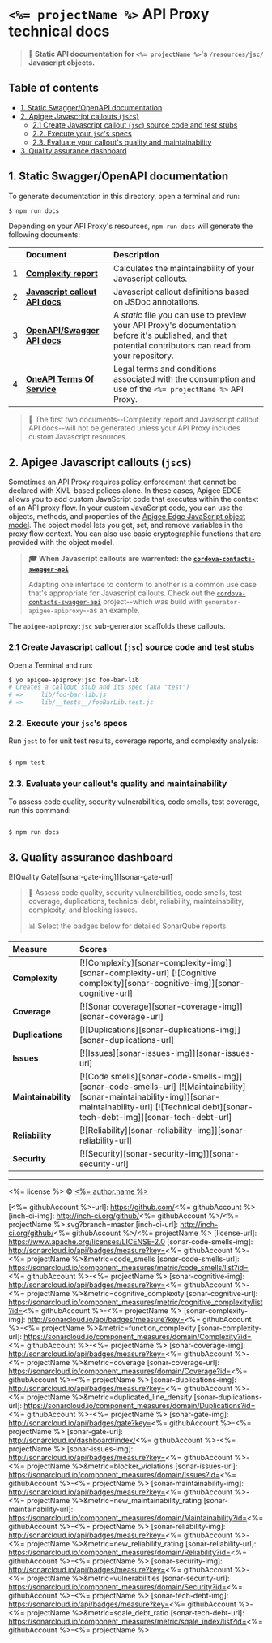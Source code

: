 # `<%= projectName %>` API Proxy technical docs
> **📂 Static API documentation for `<%= projectName %>`'s `/resources/jsc/` Javascript objects.**

## Table of contents

<!-- toc -->

- [1. Static Swagger/OpenAPI documentation](#1-static-swaggeropenapi-documentation)
- [2. Apigee Javascript callouts (`jsc`s)](#2-apigee-javascript-callouts-jscs)
  * [2.1 Create Javascript callout (`jsc`) source code and test stubs](#21-create-javascript-callout-jsc-source-code-and-test-stubs)
  * [2.2. Execute your `jsc`'s specs](#22-execute-your-jscs-specs)
  * [2.3. Evaluate your callout's quality and maintainability](#23-evaluate-your-callouts-quality-and-maintainability)
- [3. Quality assurance dashboard](#3-quality-assurance-dashboard)

<!-- tocstop -->

## 1. Static Swagger/OpenAPI documentation

To generate documentation in this directory, open a terminal and run:

```sh
$ npm run docs
```

Depending on your API Proxy's resources, `npm run docs` will generate the following documents:

|    | Document                               | Description                                                 |
|:---|:-----------------------------------------|:------------------------------------------------------------|
|  1 | [**Complexity report**][complexity]      | Calculates the maintainability of your Javascript callouts. |
|  2 | [**Javascript callout API docs**][jscs]  | Javascript callout definitions based on JSDoc annotations.  |
|  3 | [**OpenAPI/Swagger API docs**][swagger]  | A _static_ file you can use to preview your API Proxy's documentation before it's published, and that potential contributors can read from your repository. |
|  4 | [**OneAPI Terms Of Service**][tos]       | Legal terms and conditions associated with the consumption and use of the  `<%= projectName %>` API Proxy. |

> 📄 The first two documents--Complexity report and Javascript callout API docs--will not be generated unless your API Proxy includes custom Javascript resources.

## 2. Apigee Javascript callouts (`jsc`s)

Sometimes an API Proxy requires policy enforcement that cannot be declared with XML-based polices alone. In these cases, Apigee EDGE allows you to add custom JavaScript code that executes within the context of an API proxy flow. In your custom JavaScript code, you can use the objects, methods, and properties of the [Apigee Edge JavaScript object model][apigee-edge-jsc-url]. The object model lets you get, set, and remove variables in the proxy flow context. You can also use basic cryptographic functions that are provided with the object model.

> **:mortar_board: When Javascript callouts are warrented: the [`cordova-contacts-swagger-api`][cc-swagger-api-url]**
>
> Adapting one interface to conform to another is a common use case that's appropriate for Javascript callouts. Check out the [`cordova-contacts-swagger-api`][cc-swagger-api-url] project--which was build with `generator-apigee-apiproxy`--as an example.

The `apigee-apiproxy:jsc` sub-generator scaffolds these callouts.

### 2.1 Create Javascript callout (`jsc`) source code and test stubs

Open a Terminal and run:

```sh
$ yo apigee-apiproxy:jsc foo-bar-lib
# Creates a callout stub and its spec (aka "test")
# =>     lib/foo-bar-lib.js
# =>     lib/__tests__/fooBarLib.test.js
```

### 2.2. Execute your `jsc`'s specs

Run `jest` to for unit test results, coverage reports, and complexity analysis:

```sh

$ npm test
```

### 2.3. Evaluate your callout's quality and maintainability

To assess code quality, security vulnerabilities, code smells, test coverage, run this command:

```sh

$ npm run docs
```

## 3. Quality assurance dashboard
[![Quality Gate][sonar-gate-img]][sonar-gate-url]

> 🔬  Assess code quality, security vulnerabilities, code smells, test coverage, duplications, technical debt, reliability, maintainability, complexity, and blocking issues.
>
> 📊 Select the badges below for detailed SonarQube reports.

| Measure             | Scores                                                             |
|:--------------------|:-------------------------------------------------------------------|
| **Complexity**      | [![Complexity][sonar-complexity-img]][sonar-complexity-url] [![Cognitive complexity][sonar-cognitive-img]][sonar-cognitive-url] |
| **Coverage**        | [![Sonar coverage][sonar-coverage-img]][sonar-coverage-url]        |
| **Duplications**    | [![Duplications][sonar-duplications-img]][sonar-duplications-url]  |
| **Issues**          | [![Issues][sonar-issues-img]][sonar-issues-url]                    |
| **Maintainability** | [![Code smells][sonar-code-smells-img]][sonar-code-smells-url]  [![Maintainability][sonar-maintainability-img]][sonar-maintainability-url] [![Technical debt][sonar-tech-debt-img]][sonar-tech-debt-url] |
| **Reliability**     | [![Reliability][sonar-reliability-img]][sonar-reliability-url]     |
| **Security**        | [![Security][sonar-security-img]][sonar-security-url]              |

---

<%= license %> © [<%= author.name %>](<%= author.url %>)

[cc-swagger-api-url]: https://github.com/gregswindle/cordova-contacts-swagger-api
[complexity]: ./COMPLEXITY.md
[jscs]: ./JSCS.md
[swagger]: ./SWAGGER.md
[tos]: ./TERMS_OF_SERVICE
[apigee-edge-jsc-url]: http://docs.apigee.com/api-services/reference/javascript-object-model
[<%= githubAccount %>-url]: https://github.com/<%= githubAccount %>
[inch-ci-img]: http://inch-ci.org/github/<%= githubAccount %>/<%= projectName %>.svg?branch=master
[inch-ci-url]: http://inch-ci.org/github/<%= githubAccount %>/<%= projectName %>
[license-url]: https://www.apache.org/licenses/LICENSE-2.0
[sonar-code-smells-img]: http://sonarcloud.io/api/badges/measure?key=<%= githubAccount %>-<%= projectName %>&metric=code_smells
[sonar-code-smells-url]: https://sonarcloud.io/component_measures/metric/code_smells/list?id=<%= githubAccount %>-<%= projectName %>
[sonar-cognitive-img]: http://sonarcloud.io/api/badges/measure?key=<%= githubAccount %>-<%= projectName %>&metric=cognitive_complexity
[sonar-cognitive-url]: https://sonarcloud.io/component_measures/metric/cognitive_complexity/list?id=<%= githubAccount %>-<%= projectName %>
[sonar-complexity-img]: http://sonarcloud.io/api/badges/measure?key=<%= githubAccount %>-<%= projectName %>&metric=function_complexity
[sonar-complexity-url]: https://sonarcloud.io/component_measures/domain/Complexity?id=<%= githubAccount %>-<%= projectName %>
[sonar-coverage-img]: http://sonarcloud.io/api/badges/measure?key=<%= githubAccount %>-<%= projectName %>&metric=coverage
[sonar-coverage-url]: https://sonarcloud.io/component_measures/domain/Coverage?id=<%= githubAccount %>-<%= projectName %>
[sonar-duplications-img]: http://sonarcloud.io/api/badges/measure?key=<%= githubAccount %>-<%= projectName %>&metric=duplicated_line_density
[sonar-duplications-url]: https://sonarcloud.io/component_measures/domain/Duplications?id=<%= githubAccount %>-<%= projectName %>
[sonar-gate-img]: http://sonarcloud.io/api/badges/gate?key=<%= githubAccount %>-<%= projectName %>
[sonar-gate-url]: http://sonarcloud.io/dashboard/index/<%= githubAccount %>-<%= projectName %>
[sonar-issues-img]: http://sonarcloud.io/api/badges/measure?key=<%= githubAccount %>-<%= projectName %>&metric=blocker_violations
[sonar-issues-url]: https://sonarcloud.io/component_measures/domain/Issues?id=<%= githubAccount %>-<%= projectName %>
[sonar-maintainability-img]: http://sonarcloud.io/api/badges/measure?key=<%= githubAccount %>-<%= projectName %>&metric=new_maintainability_rating
[sonar-maintainability-url]: https://sonarcloud.io/component_measures/domain/Maintainability?id=<%= githubAccount %>-<%= projectName %>
[sonar-reliability-img]: http://sonarcloud.io/api/badges/measure?key=<%= githubAccount %>-<%= projectName %>&metric=new_reliability_rating
[sonar-reliability-url]: https://sonarcloud.io/component_measures/domain/Reliability?id=<%= githubAccount %>-<%= projectName %>
[sonar-security-img]: http://sonarcloud.io/api/badges/measure?key=<%= githubAccount %>-<%= projectName %>&metric=vulnerabilities
[sonar-security-url]: https://sonarcloud.io/component_measures/domain/Security?id=<%= githubAccount %>-<%= projectName %>
[sonar-tech-debt-img]:  https://sonarcloud.io/api/badges/measure?key=<%= githubAccount %>-<%= projectName %>&metric=sqale_debt_ratio
[sonar-tech-debt-url]: https://sonarcloud.io/component_measures/metric/sqale_index/list?id=<%= githubAccount %>-<%= projectName %>
